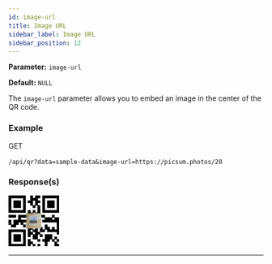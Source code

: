```yaml
---
id: image-url
title: Image URL
sidebar_label: Image URL
sidebar_position: 12
---
```


**Parameter:** `image-url`

**Default:** `NULL`

The `image-url` parameter allows you to embed an image in the center of the QR code.

### Example

GET
```http
/api/qr?data=sample-data&image-url=https://picsum.photos/20
```


### Response(s)
<img class="example-qr" src="/img/examples/image-url.png" alt="Image URL Example" />
<hr />


